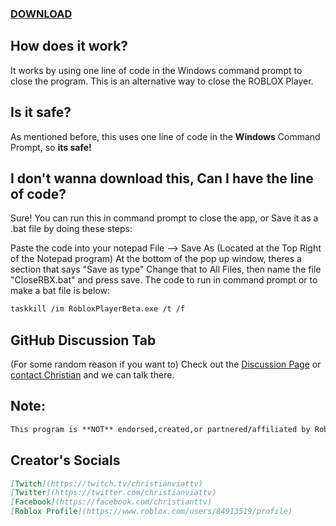 ### [DOWNLOAD](https://github.com/christianbrasch/CloseRBX/releases/download/1.0.0/CloseRBX.bat)
## How does it work?

It works by using one line of code in the Windows command prompt to close the program. This is an alternative way to close the ROBLOX Player.

## Is it safe?
As mentioned before, this uses one line of code in the **Windows** Command Prompt, so **its safe!**

## I don't wanna download this, Can I have the line of code?
Sure! You can run this in command prompt to close the app, or Save it as a .bat file by doing these steps:

Paste the code into your notepad
File --> Save As (Located at the Top Right of the Notepad program)
At the bottom of the pop up window, theres a section that says "Save as type"
Change that to All Files, then name the file "CloseRBX.bat" and press save.
The code to run in command prompt or to make a bat file is below:

```markdown
taskkill /im RobloxPlayerBeta.exe /t /f
```

## GitHub Discussion Tab

(For some random reason if you want to) Check out the [Discussion Page](https://github.com/christianbrasch/CloseRBX/discussions) or [contact Christian](mailto:mcchristianb21@gmail.com) and we can talk there.

## Note:
```markdown
This program is **NOT** endorsed,created,or partnered/affiliated by Roblox Corporation.
```

## Creator's Socials

```markdown
[Twitch](https://twitch.tv/christianviattv)
[Twitter](https://twitter.com/christianviattv)
[Facebook](https://facebook.com/christianttv)
[Roblox Profile](https://www.roblox.com/users/84913519/profile)
```
